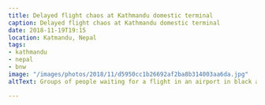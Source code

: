 ```yaml
---
title: Delayed flight chaos at Kathmandu domestic terminal
caption: Delayed flight chaos at Kathmandu domestic terminal
date: 2018-11-19T19:15
location: Katmandu, Nepal
tags:
- kathmandu
- nepal
- bnw
image: "/images/photos/2018/11/d5950cc1b26692af2ba8b314003aa6da.jpg"
altText: Groups of people waiting for a flight in an airport in black and white

---
```

